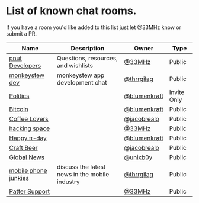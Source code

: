 # List of known chat rooms.

If you have a room you'd like added to this list just let @33MHz know or submit a PR.

Name | Description | Owner | Type
-------- | -------- | -------- | -------- 
[pnut Developers](https://patter.chat/room.html?channel=18) | Questions, resources, and wishlists | [@33MHz](https://pnut.io/@33MHz) | Public
[monkeystew dev](https://patter.chat/room.html?channel=85) | monkeystew app development chat | [@thrrgilag](https://pnut.io/@thrrgilag)| Public
[Politics](https://patter.chat/room.html?channel=87) | | [@blumenkraft](https://pnut.io/@blumenkraft) | Invite Only
[Bitcoin](https://patter.chat/room.html?channel=88) | | [@blumenkraft](https://pnut.io/@blumenkraft) | Public
[Coffee Lovers](https://patter.chat/room.html?channel=207) | | [@jacobrealo](https://pnut.io/@jacobrealo) | Public
[hacking space](https://patter.chat/room.html?channel=212) | | [@33MHz](https://pnut.io/@33MHz) | Public
[Happy π-day](https://patter.chat/room.html?channel=288) | | [@blumenkraft](https://pnut.io/@blumenkraft) | Public
[Craft Beer](https://patter.chat/room.html?channel=491) | | [@jacobrealo](https://pnut.io/@jacobrealo) | Public
[Global News](https://patter.chat/room.html?channel=497) | | [@unixb0y](https://pnut.io/@unixb0y) | Public
[mobile phone junkies](https://patter.chat/room.html?channel=508) | discuss the latest news in the mobile industry | [@thrrgilag](https://pnut.io/@thrrgilag) | Public
[Patter Support](https://patter.chat/room.html?channel=585) | | [@33MHz](https://pnut.io/@33MHz) | Public
